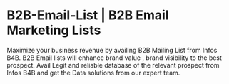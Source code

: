 # B2B-Email-List | B2B Email Marketing Lists
Maximize your business revenue by availing B2B Mailing List from Infos B4B. B2B Email lists will enhance brand value , brand visibility to the best prospect. Avail Legit and reliable database of the relevant prospect from Infos B4B and get the Data solutions from our expert team. 
